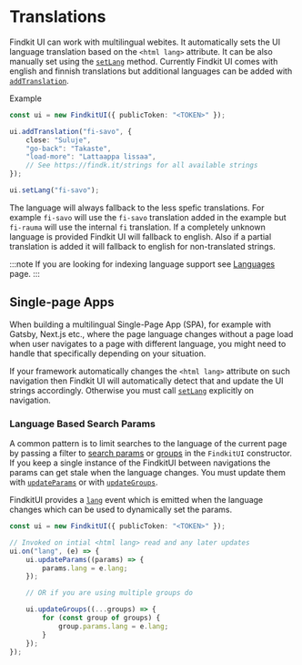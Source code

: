 # Translations

Findkit UI can work with multilingual webites. It automatically sets the UI
language translation based on the `<html lang>` attribute. It can be also
manually set using the [`setLang`](/ui/api/#setLang) method.
Currently Findkit UI comes with english and finnish translations but additional
languages can be added with [`addTranslation`](/ui/api/#addTranslation).

Example

```ts
const ui = new FindkitUI({ publicToken: "<TOKEN>" });

ui.addTranslation("fi-savo", {
	close: "Suluje",
	"go-back": "Takaste",
	"load-more": "Lattaappa lissaa",
	// See https://findk.it/strings for all available strings
});

ui.setLang("fi-savo");
```

The language will always fallback to the less spefic translations. For example
`fi-savo` will use the `fi-savo` translation added in the example but
`fi-rauma` will use the internal `fi` translation. If a completely unknown
language is provided Findkit UI will fallback to english. Also if a partial
translation is added it will fallback to english for non-translated strings.

:::note
If you are looking for indexing language support see [Languages](/crawler/languages) page.
:::

## Single-page Apps

When building a multilingual Single-Page App (SPA), for example with Gatsby,
Next.js etc., where the page language changes without a page load when user
navigates to a page with different language, you might need to handle that
specifically depending on your situation.

If your framework automatically changes the `<html lang>` attribute on such
navigation then Findkit UI will automatically detect that and update the UI
strings accordingly. Otherwise you must call
[`setLang`](/ui/api/#setLang) explicitly on navigation.

### Language Based Search Params

A common pattern is to limit searches to the language of the current page by
passing a filter to [search params](/ui/api/#params) or
[groups](/ui/api/#groups) in the `FindkitUI` constructor. If you keep a single
instance of the FindkitUI between navigations the params can get stale when the
language changes. You must update them with
[`updateParams`](/ui/api/#updateParams) or with
[`updateGroups`](/ui/api/#updateGroups).

FindkitUI provides a [`lang`](/ui/api/events#lang) event which is
emitted when the language changes which can be used to dynamically set the
params.

```ts
const ui = new FindkitUI({ publicToken: "<TOKEN>" });

// Invoked on intial <html lang> read and any later updates
ui.on("lang", (e) => {
	ui.updateParams((params) => {
		params.lang = e.lang;
	});

	// OR if you are using multiple groups do

	ui.updateGroups((...groups) => {
		for (const group of groups) {
			group.params.lang = e.lang;
		}
	});
});
```
